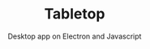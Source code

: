 ---
layout: default
modal-id: 6
img: tabletop.png
img-alt: Tabletop is a desktop app on Electron, NodeJS, and Javascript
title: Tabletop
subtitle: Desktop app on Electron and Javascript
description: Tabletop is a desktop app with rainbow-colored good vibes. Built to access the Bloc Educational API. Students can send messages, submit projects, and view mentor schedules.
project-date: July 2017
framework: Electron, Node.js, Javascript
repository: tabletop
link: https://github.com/jestann/tabletop 
---
